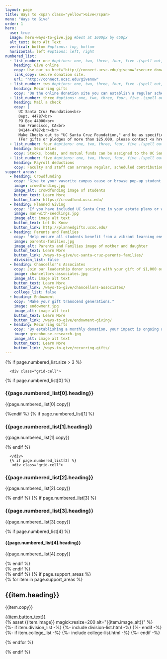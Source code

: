 ```yaml
---
layout: page
title: Ways to <span class="yellow">Give</span>
menu: "Ways to Give"
order: 1
hero:
  use: true
  image: hero-ways-to-give.jpg #best at 1000px by 450px
  alt_text: Hero Alt Text
  vertical: bottom #options: top, bottom
  horizontal: left #options: left, right
numbered_list:
  - list_number: one #options: one, two, three, four, five .(spell out, lower case)
    heading: Give online
    copy: Use our <a href="http://connect.ucsc.edu/givenow">secure donation site.</a>
    link_copy: secure donation site.
    url: "http://connect.ucsc.edu/givenow"
  - list_number: two #options: one, two, three, four, five .(spell out, lower case)
    heading: Recurring gifts
    copy: "On the online donation site you can establish a regular schedule of giving by credit card, bank transfer or check."
  - list_number: three #options: one, two, three, four, five .(spell out, lower case)
    heading: Mail a check
    copy: |
      UC Santa Cruz Foundation<br>
      Dept. 44787<br>
      PO Box 44000<br>
      San Francisco, CA<br>
      94144-4787<br><br>
      Make Checks out to "UC Santa Cruz Foundation," and be as specific as possible about what program you wish to support.<br><br>
      (For gifts or pledges of more than $25,000, please contact <a href="mailto:giving@ucsc.edu">giving@ucsc.edu</a>.)
  - list_number: four #options: one, two, three, four, five .(spell out, lower case)
    heading: Securities
    copy: Stocks, bonds, and mutual funds can be assigned to the UC Santa Cruz Foundation
  - list_number: five #options: one, two, three, four, five .(spell out, lower case)
    heading: Payroll deductions
    copy: Faculty and staff can arrange regular, scheduled contributions through the <a href="http://connect.ucsc.edu/s/1069/index.aspx?sid=1069&gid=1001&pgid=1795&cid=3427&post_id=0">payrol deduction form</a>. You can also give through your retirement plan.
support_areas:
  - heading: Crowdfunding
    copy: "Give to your vavorite campus cause or browse pop-up student and faculty fundraisers."
    image: crowdfunding.jpg
    image_alt: Crowdfunding image of students
    button_text: Learn More
    button_link: https://crowdfund.ucsc.edu/
  - heading: Planned Giving
    copy: "If you have included UC Santa Cruz in your estate plans or would like to discuss opportunities..."
    image: man-with-seedlings.jpg
    image_alt: image alt text
    button_text: Let Us Know
    button_link: http://plannedgifts.ucsc.edu/
  - heading: Parents and Families
    copy: "Help ensure all students benefit from a vibrant learning environment by giving to the UCSC Parents Fund"
    image: parents-families.jpg
    image_alt: Parents and Families image of mother and daughter
    button_text: Learn More
    button_link: /ways-to-give/uc-santa-cruz-parents-families/
    division_list: false
  - heading: Chancellor's Associates
    copy: Join our leadership donor society with your gift of $1,000 or more to the <a href="/areas-to-support/ucsc-fund/">UC Santa Cruz Fund</a> or the <a href="/ways-to-give/uc-santa-cruz-parents-families/">Parents Fund</a>.
    image: chancellors-associates.jpg
    image_alt: image alt text
    button_text: Learn More
    button_link: /ways-to-give/chancellors-associates/
    college_list: false
  - heading: Endowment
    copy: "Make your gift transcend generations."
    image: endowment.jpg
    image_alt: image alt text
    button_text: Learn More
    button_link: /ways-to-give/endowment-giving/
  - heading: Recurring Gifts
    copy: "By establishing a monthly donation, your impact is ongoing and also cuts down on addministrative costs."
    image: greenhouse-research.jpg
    image_alt: image alt text
    button_text: Learn More
    button_link: /ways-to-give/recurring-gifts/
---
```


{% if page.numbered_list.size > 3 %}
  <section class="ways-to-give three-col-grid">

      <div class="grid-cell">

{% if page.numbered_list[0] %}
<div class="container">
              <h3 class="head {{page.numbered_list[0].list_number}}">{{page.numbered_list[0].heading}}</h3>
              <p class="copy">{{page.numbered_list[0].copy}}</p>
              </div>
            {%endif %}
  {% if page.numbered_list[1] %}
  <div class="container">
<h3 class="head {{page.numbered_list[1].list_number}}">{{page.numbered_list[1].heading}}</h3>
              <p class="copy">{{page.numbered_list[1].copy}}</p>
              </div>
        {% endif %}

      </div>
      {% if page.numbered_list[2] %}
       <div class="grid-cell">
<div class="container">
<h3 class="head {{page.numbered_list[2].list_number}}">{{page.numbered_list[2].heading}}</h3>
              <p class="copy">{{page.numbered_list[2].copy}}</p>
              </div>
              </div>
        {% endif %}
        {% if page.numbered_list[3] %}
       <div class="grid-cell">
<div class="container">
<h3 class="head {{page.numbered_list[3].list_number}}">{{page.numbered_list[3].heading}}</h3>
              <p class="copy">{{page.numbered_list[3].copy}}</p>
              </div>
        {% if page.numbered_list[4] %}
        <div class="container">
<h4 class="head {{page.numbered_list[4].list_number}}">{{page.numbered_list[4].heading}}</h4>
              <p class="copy">{{page.numbered_list[4].copy}}</p>
              </div>
              {% endif %}
              </div>
        {% endif %}
    </section>
{% endif %}
{% if page.support_areas %}
<section class="cta two-col-grid">
  {% for item in page.support_areas %}
    <div class="grid-cell">
        <div class="container">
            <div class="copy">
                <h2>{{item.heading}}</h2>
                <p>{{item.copy}}</p>
                <a href="{{item.button_link}}" class="yellow-pill">{{item.button_text}}</a>
            </div>
            {% asset {{item.image}} magick:resize=200 alt="{{item.image_alt}}" %}
        </div>
        {%- if item.division_list -%} {%- include division-list.html -%} {%- endif -%}
        {%- if item.college_list -%} {%- include college-list.html -%} {%- endif -%}
    </div>

  {% endfor %}

</section>
{% endif %}
